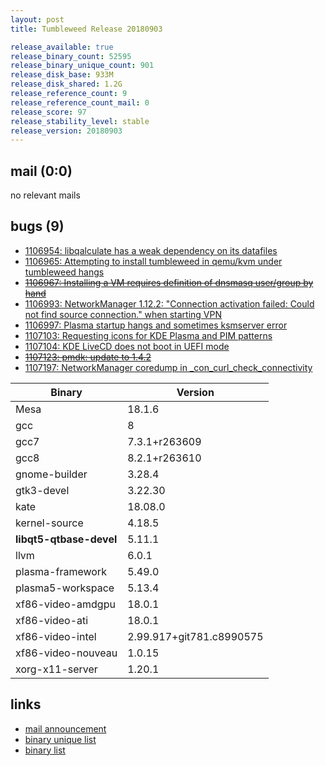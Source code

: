 ```yaml
---
layout: post
title: Tumbleweed Release 20180903

release_available: true
release_binary_count: 52595
release_binary_unique_count: 901
release_disk_base: 933M
release_disk_shared: 1.2G
release_reference_count: 9
release_reference_count_mail: 0
release_score: 97
release_stability_level: stable
release_version: 20180903
---
```


## mail (0:0)

no relevant mails

## bugs (9)

<!--more-->

- [1106954: libqalculate has a weak dependency on its datafiles](https://bugzilla.opensuse.org/show_bug.cgi?id=1106954)
- [1106965: Attempting to install tumbleweed in qemu/kvm under tumbleweed hangs](https://bugzilla.opensuse.org/show_bug.cgi?id=1106965)
- ~~[1106967: Installing a VM requires definition of dnsmasq user/group by hand](https://bugzilla.opensuse.org/show_bug.cgi?id=1106967)~~
- [1106993: NetworkManager 1.12.2: "Connection activation failed: Could not find source connection." when starting VPN](https://bugzilla.opensuse.org/show_bug.cgi?id=1106993)
- [1106997: Plasma startup hangs and sometimes ksmserver error](https://bugzilla.opensuse.org/show_bug.cgi?id=1106997)
- [1107103: Requesting icons for KDE Plasma and PIM patterns](https://bugzilla.opensuse.org/show_bug.cgi?id=1107103)
- [1107104: KDE LiveCD does not boot in UEFI mode](https://bugzilla.opensuse.org/show_bug.cgi?id=1107104)
- ~~[1107123: pmdk: update to 1.4.2](https://bugzilla.opensuse.org/show_bug.cgi?id=1107123)~~
- [1107197: NetworkManager coredump in _con_curl_check_connectivity](https://bugzilla.opensuse.org/show_bug.cgi?id=1107197)

Binary | Version
--- | ---
Mesa | 18.1.6
gcc | 8
gcc7 | 7.3.1+r263609
gcc8 | 8.2.1+r263610
gnome-builder | 3.28.4
gtk3-devel | 3.22.30
kate | 18.08.0
kernel-source | 4.18.5
**libqt5-qtbase-devel** | 5.11.1
llvm | 6.0.1
plasma-framework | 5.49.0
plasma5-workspace | 5.13.4
xf86-video-amdgpu | 18.0.1
xf86-video-ati | 18.0.1
xf86-video-intel | 2.99.917+git781.c8990575
xf86-video-nouveau | 1.0.15
xorg-x11-server | 1.20.1

## links

- [mail announcement](https://lists.opensuse.org/opensuse-factory/2018-09/msg00017.html)
- [binary unique list](http://download.tumbleweed.boombatower.com/20180903/rpm.unique.list)
- [binary list](http://download.tumbleweed.boombatower.com/20180903/rpm.list)
